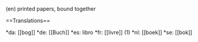 (en) printed papers, bound together

==Translations==

*da: [[bog]]
*de: [[Buch]]
*es: libro
*fr: [[livre]] (1)
*nl: [[boek]]
*se: [[bok]]